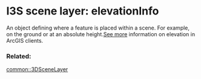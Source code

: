 # I3S scene layer: elevationInfo

An object defining where a feature is placed within a scene. For example, on the ground or at an absolute height.[See more](https://developers.arcgis.com/web-scene-specification/objects/elevationInfo/) information on elevation in ArcGIS clients.

### Related:

[common::3DSceneLayer](3DSceneLayer.md)
